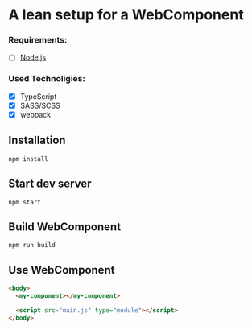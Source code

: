 # A lean setup for a WebComponent

### Requirements:

- [ ] [Node.js](https://nodejs.org)

### Used Technoligies:

- [x] TypeScript
- [x] SASS/SCSS
- [x] webpack

## Installation

```shell
npm install
```

## Start dev server

```shell
npm start
```

## Build WebComponent

```shell
npm run build
```

## Use WebComponent

```html
<body>
  <my-component></my-component>

  <script src="main.js" type="module"></script>
</body>
```
